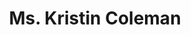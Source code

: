 ---
layout: layouts/profile.liquid
title: Ms. Kristin Coleman
id: kristincoleman26
prefix: Ms.
first: Kristin
middle: 
last: Coleman
suffix: 
email: 
currentTitle: Executive Vice President, General Counsel, Chief Compliance Officer and Corporate Secretary
currentOrg: US Foods Holding Corporation
bio: Kristin Coleman is an accomplished C-suite leader and strategic business advisor, with nearly 20 years of public company experience, having served four public companies in the global consumer products, retail, and foodservice distribution industries. She is a respected partner to the CEO, Board of Directors and executive leaders, with proven expertise in corporate governance, shareholder engagement, corporate social responsibility, executive compensation, enterprise risk management, and government affairs. Kristin is qualified to serve on the Compensation and Governance Committees of public company boards. Kristin has lived in London and Berlin, and is proficient in German. Currently, Kristin is EVP, General Counsel, Chief Compliance Officer and Corporate Secretary of US Foods Holding Corp. (Fortune&#58; 128/NYSE&#58; USFD), a leading foodservice distribution business, with $29 Billion in revenues and 28,000 employees. Kristin is a member of the executive leadership team, with responsibility for all legal, food safety and regulatory compliance, risk management, ethics and compliance, and government affairs matters. At different points during her tenure, Kristin also held interim responsibility for human resources, diversity, equity and inclusion and corporate communications. Kristin leads the company’s ESG efforts, having developed the framework and strategy for the company’s efforts, as well as the annual publication of a comprehensive corporate social responsibility report. She spearheaded the foundation for inclusion training by designing and rolling out respectful workplace training to 4,000 of the company’s leaders, and created the company’s first development program for senior women leaders. Kristin previously served as SVP, General Counsel and Corporate Secretary of Sears Holdings Corporation (Nasdaq;SHLD). While at Sears, Kristin led the legal function, as well as internal audit, corporate communications, product safety, global product compliance and government affairs. Kristin worked in tandem with the chief information officer to address a substantial data breach and ensuing litigation. Kristin also advised directors in response to a shareholder derivative suit. <br /><br />Kristin has extensive experience in mergers, acquisitions, divestitures, integrations, spin-offs, reorganizations and other transactions to support strategic growth plans. While at US Foods, Kristin has supported the negotiation of the two largest acquisitions in the company’s history, the $1.8 Billion acquisition of SGA, a regional foodservice distribution business (including a lengthy FTC asset disposition and approval process) and the $1 Billion acquisition of Smart Foodservice, a food and related products retailer. She also led the negotiation, in spring 2020, of a $500 Million private equity purchase of preferred stock. While at Sears, she structured and advised on transactions totaling over $5 Billion in deal value, including a unique $2.7 Billion REIT transaction, launching a new publicly-traded entity. <br /><br />Earlier in her career, Kristin acted as VP, General Counsel and Secretary for Brunswick Corporation, a global manufacturer and distributor of marine products (NYSE&#58; BC), supporting global distribution relationships through headquarters in Belgium, Brazil, China and Mexico. Kristin started her career as a litigator and then later a corporate attorney with Sidley Austin. <br /><br />Kristin is the co-founder of the Chicago General Counsel Forum, and a member of the Economic Club of Chicago and The Chicago Network. She is a graduate of the Stanford Directors’ College, and Northwestern Kellogg School of Business’s Women’s Director Development Program as well as its Finance for Non-Finance Executives Program. Kristin regularly acts as a guest lecturer at Northwestern Law School, on topics related to board and executive leadership engagement, outside counsel management, crisis management and team-building. <br /><br />After receiving her BA from Duke University, cum laude, she received a JD from the University of Michigan Law School. Kristin was recognized by Crain’s as a “Notable General Counsel” in 2021. Kristin is a board member of the International Foodservice Distributors Association.
linkedin: https://www.linkedin.com/in/kristin-coleman-79a87b5/
tiktok: 
twitter: 
aboutme: 
insta: 
orgURL: 
snapchat: 
personalURL: 
smallHeadshotURL: assets/images/headshots/kcoleman2_vertical%20%283%29_converted_scaled.avif
originalHeadshotURL: assets/images/headshots/kcoleman2_vertical%20%283%29_converted_scaled.avif
tags-experience: 
    - B2B
    - DEI
    - ESG Experience
    - Governance
    - Legal
    - Mergers & Acquisitions
    - Public Companies
    - B2B
    - B2C
    - ESG Experience
    - Global
    - Governance
    - HR / Human Resources
    - International
    - Legal
    - Mergers & Acquisitions
    - Public Companies
    - Turnaround
tags-current-industries: 
    - Accommodation and Food Services
    - Food Manufacturing
    - Food Services and Drinking Places
    - Food and Beverage Stores
    - Hospitality/Food Services
    - Law
    - Leisure and Hospitality
    - Management of Companies and Enterprises
    - Merchant Wholesalers, Nondurable Goods
    - Supply Chain/Distribution/Logistics
    - Transportation and Warehousing
    - Truck Transportation
    - Warehousing and Storage
tags-current-position: 
    - CHRO / Chief Human Resources Officer
    - EVP / Executive Vice President
    - GC / General Counsel
    - Secretary
tags-past-industries: 
    - Amusement, Gambling, and Recreation Industries
    - Law
    - Management of Companies and Enterprises
    - Manufacturing
    - Merchant Wholesalers, Durable Goods
    - Miscellaneous Store Retailers
    - Nonstore Retailers
    - Real Estate
    - Real Estate and Rental and Leasing
    - Supply Chain/Distribution/Logistics
tags-past-position: 
    - EVP / Executive Vice President
    - GC / General Counsel
tags-current-board-service: 
tags-past-board-service: 
    - Nonprofit
boards-current-corporate-private: 
boards-current-corporate-public: 
boards-current-nonprofit: 
boards-current-privateequity: 
boards-current-spac: 
boards-current-vc: 
boards-past-corporate-private: 
boards-past-corporate-public: 
boards-past-nonprofit: 
    - Boys & Girls Club of Chicago, Director
    - Center for Enriched Living, Director
boards-past-privateequity: 
boards-past-spac: 
boards-past-vc: 
---